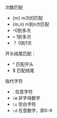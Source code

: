 

次数匹配
- {m} m次的匹配
- {m,n} m到n次匹配
- `*`0到多次
- `+` 1到多次
- ？ 0到1次

开头结尾匹配：
- ^  匹配开头
- $  匹配结尾

指代字符
- . 任意字符
- `\W` 非字母数字
- `\s` 空白字符
- `\d` 任意数字，即0-9
